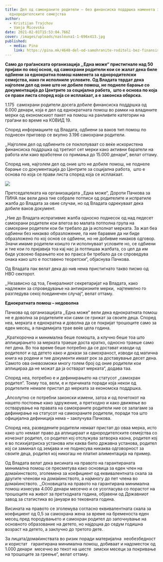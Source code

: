 ```yaml
---
title: Дел од самохраните родители – без финансиска поддршка наменета за
  еднородителските семејства
author:
  - Kristijan Trajchov
  - Vanja Micevska
date: 2021-02-01T15:53:04.766Z
cover: /images/uploads/naslovna1-1-696x413.jpg
published:
  - media: Pina
    link: https://pina.mk/4648-del-od-samohranite-roditeli-bez-finansiska-poddrshka-nameneta-za-ednoroditelskite-semejstva/
---
```

**Само до граѓанската организација ,,Една може“ пристигнале над 50 пријави по овој основ, од самохрани родители кои се жалат дека биле одбиени за еднократна помош наменета за еднородителски семејства, иако ги исполниле условите. Од Владата тврдат дека најголем дел од оние што не добиле помош, не поднеле барање со документација до Центрите за социјална работа,  што е основа по која се прави листа според која се исплаќаат, а е законска обврска.**

1.175  самохрани родители досега добиле финансиска поддршка од 6.000 денари, која е дел од еднократната помош во рамки на владините мерки од економскиот пакет на помош на ранливите категории на граѓани во време на КОВИД 19.

Според информациите од Владата, одбиени за ваков тип помош по поднесен приговор се вкупно 3.196 самохрани родители.

,,Најголем дел од одбиените се поклопуваат со веќе искористена финансиска поддршка од третиот сет мерки како активни баратели на работа или како вработени со примања до 15.000 денари“, велат оттаму.

Според нив, најголем дел од оние што не добиле помош, не поднеле барање со документација до Центрите за социјална работа,  што е основа по која се прави листа според која се исплаќаат.

![](/images/uploads/doroti-1-300x198.jpg)

Претседателката на организацијата ,,Една може“, Дороти Пачкова за ПИНА пак вели дека тие собрале потписи од родителите и испратиле жалба до Владата за овие случаи, но од Владата одрекуваат дека добиле ваков документ.

„Ние до Владата испративме жалба односно поднесок од над педесет самохрани родители кои влегоа во малата потполна група на самохрани родители кои би требало да ја исполнат мерката. За жал беа одбиени без никакво образложение, па ние баравме да ни биде образложено по кој основ се одбиени, но не добивме никаков одговор.  Значи имаме родители коишто ги исполнуваат условите но, се одбиени и тие кои го пријавија тоа кај нас ја потпишаа жалбата, со цел да им биде усвоено барањето кое во пракса би требало да се спроведува онака како што е поставено теоретски“, објаснува Пачкова.

Од Владата пак велат дека до нив нема пристигнато такво писмо од НВО секторот.

,,Независно од тоа, Генералниот секретаријат на Владата, како надлежен за спроведување на антикризните мерки,  најтемелно го разгледува секој поединечен случај“, велат оттаму.

**Еднократната помош – недоволна**

Пачкова од организацијата ,,Една може“ вели дека еднократната помош не е доволна за родителите кои сами се грижат за своите деца. Според неа, мерката е еднократна и доволна да се покријат трошоците само за еден месец, а пандемијата трае веќе цела година.

„Краткорочна и минимална беше помошта, а клучно беше тоа што аплицирањето за мерката траеше доста кратко, односно траеше само пет дена. Во тоа време беше потребно да се достават изводи од родителот и од детето како и докази за самохраност, изводи од матична книга на родени и тие документи имаат рок за доставување десет дена. Самото ова оневозможи многу голем број од оние родители кои аплицираа да не можат да ја остварат мерката“, додава таа.

Според неа, потребно е и дефинирањето на статусот „самохран родител“. Токму тоа, вели, е и причината поради која некои од родителите немале пристап до мерката за економска поддршка.

„Апсолутно се потребни законски измени, затоа и од почетокот на нашето постоење како здружение, а претходно и како движење во остварување на правата на самохраните родители ние се залагаме за дефинирање на статусот на самохраните родители, поради тоа што официјална дефиниција нема – заклучува Пачкова.

Според неа, разведените родители немаат пристап до оваа мерка, исто како што немаат право да аплицираат и еднородителските семејства со изчезнат родител, со родител кој отслужува затворка казна, родител кој е во психијатриска установа или каква било државна установа, родител кој си заминал од земјава и не поднесува никаква одговорност за своите деца, родител кој никогаш не платил алиментација на пример.

Од Владата велат дека висината на правото на гарантираната минимална помош се пресметува како основица за еден член на домаќинството, зголемена за коефициент од еквивалентната скала за другите членови на домаќинството, а најмногу до пет члена во домаќинството. ,,Основицата на правото на гарантирана минимална помош изнесува 4.000 денари месечно и се усогласува со порастот на трошоците на живот за претходната година, објавени од Државниот завод за статистика во јануари во тековната година.

Висината на правото се зголемува согласно еквивалентната скала за коефициент од 0,5 за самохрана жена за време на бременоста еден месец пред породувањето и самохран родител до започнување на основното образование на детето, но најдоцна до седум годишна возраст на детето, а заклучно до третото дете.

За лицата/домаќинствата во ризик поради материјална  необезбедност и користат   гарантирана минимална помош, добиваат и надоместок од 1.000 денари  месечно во текот на шесте  зимски месеци за покривање на трошоците за греење“, велат оттаму.